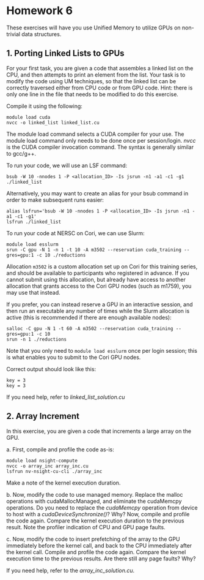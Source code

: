 # Homework 6

These exercises will have you use Unified Memory to utilize GPUs on non-trivial data structures.

## **1. Porting Linked Lists to GPUs**

For your first task, you are given a code that assembles a linked list on the CPU, and then attempts to print an element from the list. Your task is to modify the code using UM techniques, so that the linked list can be correctly traversed either from CPU code or from GPU code. Hint: there is only one line in the file that needs to be modified to do this exercise.

Compile it using the following:

```
module load cuda
nvcc -o linked_list linked_list.cu
```

The module load command selects a CUDA compiler for your use. The module load command only needs to be done once per session/login. *nvcc* is the CUDA compiler invocation command. The syntax is generally similar to gcc/g++.

To run your code, we will use an LSF command:

```
bsub -W 10 -nnodes 1 -P <allocation_ID> -Is jsrun -n1 -a1 -c1 -g1 ./linked_list
```

Alternatively, you may want to create an alias for your bsub command in order to make subsequent runs easier:

```
alias lsfrun='bsub -W 10 -nnodes 1 -P <allocation_ID> -Is jsrun -n1 -a1 -c1 -g1'
lsfrun ./linked_list
```

To run your code at NERSC on Cori, we can use Slurm:

```
module load esslurm
srun -C gpu -N 1 -n 1 -t 10 -A m3502 --reservation cuda_training --gres=gpu:1 -c 10 ./reductions
```

Allocation `m3502` is a custom allocation set up on Cori for this training series, and should be available to participants who registered in advance. If you cannot submit using this allocation, but already have access to another allocation that grants access to the Cori GPU nodes (such as m1759), you may use that instead.

If you prefer, you can instead reserve a GPU in an interactive session, and then run an executable any number of times while the Slurm allocation is active (this is recommended if there are enough available nodes):

```
salloc -C gpu -N 1 -t 60 -A m3502 --reservation cuda_training --gres=gpu:1 -c 10
srun -n 1 ./reductions
```

Note that you only need to `module load esslurm` once per login session; this is what enables you to submit to the Cori GPU nodes.

Correct output should look like this:

```
key = 3
key = 3
```

If you need help, refer to *linked_list_solution.cu*


## **2. Array Increment**

In this exercise, you are given a code that increments a large array on the GPU.

 a. First, compile and profile the code as-is:

   ```
   module load nsight-compute
   nvcc -o array_inc array_inc.cu
   lsfrun nv-nsight-cu-cli ./array_inc
   ```
 
   Make a note of the kernel execution duration.
   
 b. Now, modify the code to use managed memory. Replace the malloc operations with cudaMallocManaged, and eliminate the cudaMemcpy operations.  Do you need to replace the *cudaMemcpy* operation from device to host with a *cudaDeviceSynchronize()*? Why? Now, compile and profile the code again. Compare the kernel execution duration to the previous result. Note the profiler indication of CPU and GPU page faults.

 c. Now, modify the code to insert prefetching of the array to the GPU immediately before the kernel call, and back to the CPU immediately after the kernel call. Compile and profile the code again. Compare the kernel execution time to the previous results. Are there still any page faults? Why?

If you need help, refer to the *array_inc_solution.cu*.
